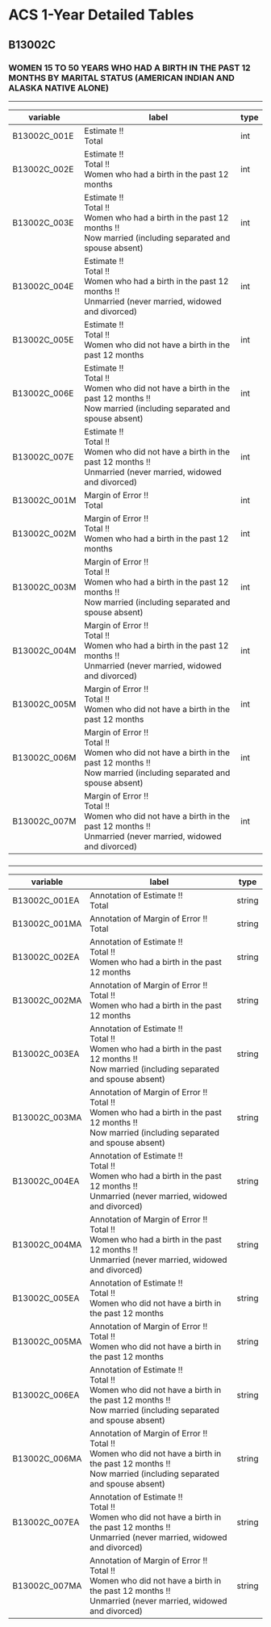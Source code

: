 # ACS 1-Year Detailed Tables

## B13002C

### WOMEN 15 TO 50 YEARS WHO HAD A BIRTH IN THE PAST 12 MONTHS BY MARITAL STATUS (AMERICAN INDIAN AND ALASKA NATIVE ALONE)

___

| variable | label | type |
| ----- | ----- | ----- |
| B13002C_001E | Estimate !!<br>Total | int |
| B13002C_002E | Estimate !!<br>Total !!<br>Women who had a birth in the past 12 months | int |
| B13002C_003E | Estimate !!<br>Total !!<br>Women who had a birth in the past 12 months !!<br>Now married (including separated and spouse absent) | int |
| B13002C_004E | Estimate !!<br>Total !!<br>Women who had a birth in the past 12 months !!<br>Unmarried (never married, widowed and divorced) | int |
| B13002C_005E | Estimate !!<br>Total !!<br>Women who did not have a birth in the past 12 months | int |
| B13002C_006E | Estimate !!<br>Total !!<br>Women who did not have a birth in the past 12 months !!<br>Now married (including separated and spouse absent) | int |
| B13002C_007E | Estimate !!<br>Total !!<br>Women who did not have a birth in the past 12 months !!<br>Unmarried (never married, widowed and divorced) | int |
| B13002C_001M | Margin of Error !!<br>Total | int |
| B13002C_002M | Margin of Error !!<br>Total !!<br>Women who had a birth in the past 12 months | int |
| B13002C_003M | Margin of Error !!<br>Total !!<br>Women who had a birth in the past 12 months !!<br>Now married (including separated and spouse absent) | int |
| B13002C_004M | Margin of Error !!<br>Total !!<br>Women who had a birth in the past 12 months !!<br>Unmarried (never married, widowed and divorced) | int |
| B13002C_005M | Margin of Error !!<br>Total !!<br>Women who did not have a birth in the past 12 months | int |
| B13002C_006M | Margin of Error !!<br>Total !!<br>Women who did not have a birth in the past 12 months !!<br>Now married (including separated and spouse absent) | int |
| B13002C_007M | Margin of Error !!<br>Total !!<br>Women who did not have a birth in the past 12 months !!<br>Unmarried (never married, widowed and divorced) | int |
### 

___

| variable | label | type |
| ----- | ----- | ----- |
| B13002C_001EA | Annotation of Estimate !!<br>Total | string |
| B13002C_001MA | Annotation of Margin of Error !!<br>Total | string |
| B13002C_002EA | Annotation of Estimate !!<br>Total !!<br>Women who had a birth in the past 12 months | string |
| B13002C_002MA | Annotation of Margin of Error !!<br>Total !!<br>Women who had a birth in the past 12 months | string |
| B13002C_003EA | Annotation of Estimate !!<br>Total !!<br>Women who had a birth in the past 12 months !!<br>Now married (including separated and spouse absent) | string |
| B13002C_003MA | Annotation of Margin of Error !!<br>Total !!<br>Women who had a birth in the past 12 months !!<br>Now married (including separated and spouse absent) | string |
| B13002C_004EA | Annotation of Estimate !!<br>Total !!<br>Women who had a birth in the past 12 months !!<br>Unmarried (never married, widowed and divorced) | string |
| B13002C_004MA | Annotation of Margin of Error !!<br>Total !!<br>Women who had a birth in the past 12 months !!<br>Unmarried (never married, widowed and divorced) | string |
| B13002C_005EA | Annotation of Estimate !!<br>Total !!<br>Women who did not have a birth in the past 12 months | string |
| B13002C_005MA | Annotation of Margin of Error !!<br>Total !!<br>Women who did not have a birth in the past 12 months | string |
| B13002C_006EA | Annotation of Estimate !!<br>Total !!<br>Women who did not have a birth in the past 12 months !!<br>Now married (including separated and spouse absent) | string |
| B13002C_006MA | Annotation of Margin of Error !!<br>Total !!<br>Women who did not have a birth in the past 12 months !!<br>Now married (including separated and spouse absent) | string |
| B13002C_007EA | Annotation of Estimate !!<br>Total !!<br>Women who did not have a birth in the past 12 months !!<br>Unmarried (never married, widowed and divorced) | string |
| B13002C_007MA | Annotation of Margin of Error !!<br>Total !!<br>Women who did not have a birth in the past 12 months !!<br>Unmarried (never married, widowed and divorced) | string |

